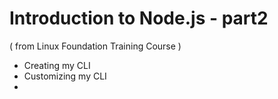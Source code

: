 # Introduction to Node.js - part2
( from Linux Foundation Training Course )
- Creating my CLI
- Customizing my CLI
- 